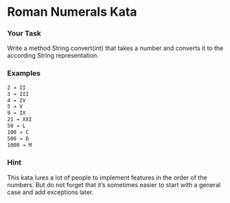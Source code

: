 # Roman Numerals Kata

### Your Task
Write a method String convert(int) that takes a number and converts it to the according String representation.

### Examples
```1 ➔ I
2 ➔ II
3 ➔ III
4 ➔ IV
5 ➔ V
9 ➔ IX
21 ➔ XXI
50 ➔ L
100 ➔ C
500 ➔ D
1000 ➔ M
```

### Hint
This kata lures a lot of people to implement features in the order of the numbers. But do not forget that it’s sometimes easier to start with a general case and add exceptions later.
